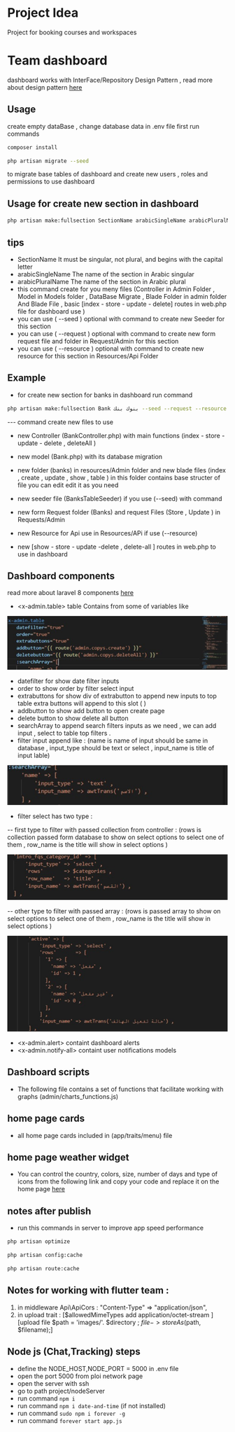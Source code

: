 # Project Idea
Project for booking courses and workspaces
# Team dashboard 
dashboard works with InterFace/Repository Design Pattern , read more about design pattern [here](https://asperbrothers.com/blog/implement-repository-pattern-in-laravel)
## Usage 
create empty dataBase , change database data in .env file 
first run commands 

```bash
composer install
```

```bash
php artisan migrate --seed
```

to migrate base tables of dashboard and create new users , roles and permissions to use dashboard 

## Usage for create new section in dashboard

```bash
php artisan make:fullsection SectionName arabicSingleName arabicPluralName 
```

## tips 
- SectionName It must be singular, not plural, and begins with the capital letter 
- arabicSingleName The name of the section in Arabic singular
- arabicPluralName The name of the section in Arabic plural
- this command create for you meny files (Controller in Admin Folder , Model in Models folder , DataBase Migrate , Blade Folder in admin folder And Blade File , basic [index - store - update - delete] routes in web.php file for dashboard use )
- you can use ( --seed ) optional with command to create new Seeder for this section 
- you can use ( --request ) optional with command to create new form request file and folder in Request/Admin  for this section 
- you can use ( --resource ) optional with command to create new resource for this section in Resources/Api Folder



## Example
- for create new section for banks in dashboard run command  
```bash 
php artisan make:fullsection Bank بنوك بنك --seed --request --resource 
```
--- command create new files to use 

- new Controller (BankController.php) with  main functions (index - store - update - delete , deleteAll ) 

- new model (Bank.php) with its database migration

- new folder (banks) in resources/Admin folder and new blade files (index , create , update , show , table ) in this folder contains base structer of file you can edit edit it as you need 

- new seeder file (BanksTableSeeder) if you use (--seed) with command 

- new form Request folder (Banks) and request Files (Store , Update ) in Requests/Admin

- new Resource for Api use in Resources/APi if use (--resource)

-  new [show - store - update -delete , delete-all ] routes in web.php to use in dashboard 


## Dashboard components 

read more about laravel 8 components [here](https://laravel.com/docs/8.x/blade#components)

- <x-admin.table> table Contains from some of variables like 

<p align="center" width="100%" height="20px"><img src="public/readme_images/table_all.jpg" /></p>

- datefilter for show date filter inputs 
- order to show order by filter select input
- extrabuttons for show div of extrabutton to append new inputs to top table extra buttons will append to this slot (<x-slot name="extrabuttonsdiv"> </x-slot>)
- addbutton to show add button to open create page
- delete button to show delete all button 
- searchArray to append search filters inputs as we need , we can add input , select to table top filters . 
- filter input append like : (name is name of input should be same in database , input_type should be text or select , input_name is title of input lable) 

<p align="center" width="50%" height="10px"><img src="public/readme_images/input_filter.jpg" /></p>

- filter select has two type : 

-- first type to filter with passed collection from controller : (rows is collection passed form database to show on select options to select one of them , row_name is the title will show in select options )

<p align="center" width="50%" height="10px"><img src="public/readme_images/select_1.jpg" /></p>

-- other type to filter with passed array : (rows is  passed array to show on select options to select one of them , row_name is the title will show in select options )


<p align="center" width="50%" height="10px"><img src="public/readme_images/select_2.jpg" /></p>

- <x-admin.alert> containt dashboard alerts 
- <x-admin.notify-all> containt user notifications models




## Dashboard scripts

- The following file contains a set of functions that facilitate working with graphs (admin/charts_functions.js)

## home page cards 

- all home page cards included in (app/traits/menu) file 

## home page weather widget 

-  You can control the country, colors, size, number of days and type of icons from the following link and copy your code and replace it on the home page [here](https://weatherwidget.io/) 

## notes after publish 
- run this commands in server to improve app speed performance
```bash
php artisan optimize
```
```bash
php artisan config:cache
```
```bash
php artisan route:cache
```

## Notes for working with flutter team :
1. in middleware Api\ApiCors : "Content-Type" => "application/json",
2. in upload trait : [$allowedMimeTypes add application/octet-stream ] [upload file $path = 'images/'. $directory ;
$file->storeAs($path, $filename);]

## Node js (Chat,Tracking) steps
- define the NODE_HOST,NODE_PORT = 5000 in .env file
- open the port 5000 from ploi network page
- open the server with ssh 
- go to path project/nodeServer
- run command ``` npm i ```
- run command ``` npm i date-and-time ``` (if not installed)
- run command ``` sudo npm i forever -g ```
- run command ``` forever start app.js ```
